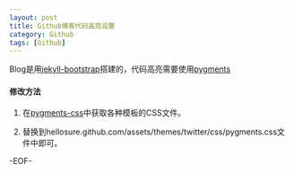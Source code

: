 ```yaml
---
layout: post
title: Github博客代码高亮设置
category: Github
tags: [Github]
---
```


Blog是用[jekyll-bootstrap](https://github.com/plusjade/jekyll-bootstrap)搭建的，代码高亮需要使用[pygments](http://pygments.org/)

#### 修改方法

1) 在[pygments-css](https://github.com/richleland/pygments-css)中获取各种模板的CSS文件。

2) 替换到hellosure.github.com/assets/themes/twitter/css/pygments.css文件中即可。


-EOF-
